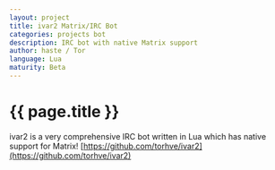 ```yaml
---
layout: project
title: ivar2 Matrix/IRC Bot 
categories: projects bot
description: IRC bot with native Matrix support
author: haste / Tor
language: Lua
maturity: Beta
---
```


# {{ page.title }}
ivar2 is a very comprehensive IRC bot written in Lua which has native support for Matrix! [https://github.com/torhve/ivar2](https://github.com/torhve/ivar2)
